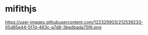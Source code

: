 # mifithjs
https://user-images.githubusercontent.com/122329903/212539233-05d85e44-5f7d-463c-a7d8-3bedbada75f6.png
